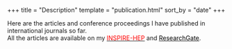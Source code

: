 +++
title = "Description"
template = "publication.html"
sort_by = "date"
+++

Here are the articles and conference proceedings I have published in international journals so far.  
All the articles are available on my [<span style="color: red;">INSPIRE-HEP</span>](https://inspirehep.net/authors/2706496?ui-citation-summary=true) and [<span style="color: black;">ResearchGate</span>](https://www.researchgate.net/profile/Satyajit-Puhan/research).

